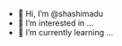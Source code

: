- 👋 Hi, I’m @shashimadu
- 👀 I’m interested in ...
- 🌱 I’m currently learning ...


<!---
shashimadu/shashimadu is a ✨ special ✨ repository because its `README.md` (this file) appears on your GitHub profile.
You can click the Preview link to take a look at your changes.
--->
